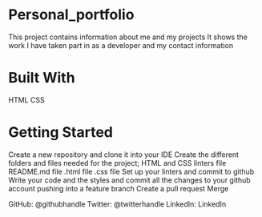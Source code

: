 # Personal_portfolio
This project contains information about me and my projects
It shows the work I have taken part in as a developer and my contact information 

# Built With
HTML
CSS

# Getting Started
Create a new repository and clone it into your IDE
Create the different folders and files needed for the project;
  HTML and CSS linters file
  README.md file
  .html file
  .css file
Set up your linters and commit to github 
Write your code and the styles and commit all the changes to your github account pushing into a feature branch
Create a pull request
Merge

GitHub: @githubhandle
Twitter: @twitterhandle
LinkedIn: LinkedIn


